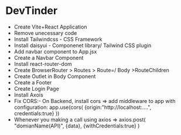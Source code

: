 # DevTinder

- Create Vite+React Application
- Remove unecessary code
- Install Tailwindcss - CSS Framework
- Install daisyui - Componenet library/ Tailwind CSS plugin
- Add navbar component to App.jsx
- Create a Navbar Component
- Install react-router-dom
- Create BrowserRouter > Routes > Route=/ Body >RouteChildren
- Create Outlet in Body Component
- Create a Footer
- Create Login Page
- Install Axois
- Fix CORS:- On Backend, install cors => add middleware to app with configuration:
    app.use(cors( {origin:"http://localhost:....", credentials:true} )) 
- Whenever you making a call using axios => 
    axios.post( "domianName(API)", {data}, {withCredentials:true} )
